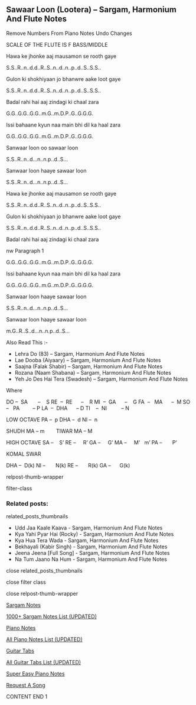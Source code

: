 
## Sawaar Loon (Lootera) – Sargam, Harmonium And Flute Notes

Remove Numbers From Piano Notes
Undo Changes

SCALE OF THE FLUTE IS F BASS/MIDDLE

Hawa ke jhonke aaj mausamon se rooth gaye

S.S..R..n..d.d..R..S..n..d..n..p..d..S..S.S..

Gulon ki shokhiyaan jo bhanwre aake loot gaye

S.S..R..n..d.d..R..S..n..d..n..p..d..S..S.S..

Badal rahi hai aaj zindagi ki chaal zara

G.G..G.G..G.G..m.G..m.D.P..G..G.G.G.

Issi bahaane kyun naa main bhi dil ka haal zara

G.G..G.G..G.G..m.G..m.D.P..G..G.G.G.

Sanwaar loon oo sawaar loon

S.S..R..n..d…n..n.p..d..S…

Sanwaar loon haaye sawaar loon

S.S..R..n..d…n..n.p..d..S…

Hawa ke jhonke aaj mausamon se rooth gaye

S.S..R..n..d.d..R..S..n..d..n..p..d..S..S.S..

Gulon ki shokhiyaan jo bhanwre aake loot gaye

S.S..R..n..d.d..R..S..n..d..n..p..d..S..S.S..

Badal rahi hai aaj zindagi ki chaal zara

nw Paragraph 1

G.G..G.G..G.G..m.G..m.D.P..G..G.G.G.

Issi bahaane kyun naa main bhi dil ka haal zara

G.G..G.G..G.G..m.G..m.D.P..G..G.G.G.

Sanwaar loon haaye sawaar loon

S.S..R..n..d…n..n.p..d..S…

Sanwaar loon haaye sawaar loon

m.G..R..S..d…n..n.p..d..S…

Also Read This :-

* Lehra Do (83) – Sargam, Harmonium And Flute Notes
* Lae Dooba (Aiyaary) – Sargam, Harmonium And Flute Notes
* Saajna (Falak Shabir) – Sargam, Harmonium And Flute Notes
* Rozana (Naam Shabana) – Sargam, Harmonium And Flute Notes
* Yeh Jo Des Hai Tera (Swadesh) – Sargam, Harmonium And Flute Notes

Where

DO –  SA       –    S
RE  –  RE      –    R
MI  –  GA      –    G
FA  –   MA      –  M
SO  –   PA         – P
LA  –  DHA      – D
TI    –  NI          – N

LOW OCTAVE
PA –  p
DHA –  d
NI –  n

SHUDH MA – m        TIWAR MA – M

HIGH OCTAVE
SA –    S’
RE –     R’
GA –     G’
MA –     M’   m’
PA –       P’

KOMAL SWAR

DHA –  D(k)
NI –       N(k)
RE –       R(k)
GA –      G(k)

relpost-thumb-wrapper

filter-class

### Related posts:

related_posts_thumbnails

* Udd Jaa Kaale Kaava - Sargam, Harmonium And Flute Notes
* Kya Yahi Pyar Hai (Rocky) - Sargam, Harmonium And Flute Notes
* Kya Hua Tera Wada - Sargam, Harmonium And Flute Notes
* Bekhayali (Kabir Singh) - Sargam, Harmonium And Flute Notes
* Jeena Jeena [Full Song] - Sargam, Harmonium And Flute Notes
* Na Tum Jaano Na Hum - Sargam, Harmonium And Flute Notes

close related_posts_thumbnails

close filter class

close relpost-thumb-wrapper

[Sargam Notes](https://www.notationsworld.com/sargam-notes.html)

[1000+ Sargam Notes List (UPDATED)](https://www.notationsworld.com/all-songs-list-sargam-notes.html)

[Piano Notes](https://www.notationsworld.com/piano-notes.html)

[All Piano Notes List (UPDATED)](https://www.notationsworld.com/all-songs-list-piano-notes.html)

[Guitar Tabs](https://www.notationsworld.com/guitar-tabs.html)

[All Guitar Tabs List (UPDATED)](https://www.notationsworld.com/all-songs-list-guitar-tabs.html)

[Super Easy Piano Notes](https://studywall.in/)

[Request A Song](https://www.notationsworld.com/request-a-song.html)

CONTENT END 1

